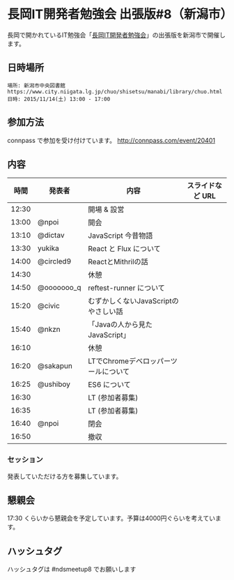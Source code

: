 長岡IT開発者勉強会 出張版#8（新潟市）
=====================================

長岡で開かれているIT勉強会「[長岡IT開発者勉強会](http://nagaoka.techtalk.jp/)」の出張版を新潟市で開催します。

## 日時場所

```
場所: 新潟市中央図書館 https://www.city.niigata.lg.jp/chuo/shisetsu/manabi/library/chuo.html
日時: 2015/11/14(土) 13:00 - 17:00
```

## 参加方法

connpass で参加を受け付けています。
http://connpass.com/event/20401

## 内容

| 時間  | 発表者     | 内容                                 | スライドなど URL |
|-------|------------|--------------------------------------|------------------|
| 12:30 |            | 開場 & 設営                          |                  |
| 13:00 | @npoi      | 開会                                 |                  |
| 13:10 | @dictav    | JavaScript 今昔物語                  |                  |
| 13:30 | yukika     | React と Flux について               |                  |
| 14:00 | @circled9  | ReactとMithrilの話                   |                  |
| 14:30 |            | 休憩                                 |                  |
| 14:50 | @ooooooo_q | reftest-runner について              |                  |
| 15:20 | @civic     | むずかしくないJavaScriptのやさしい話 |                  |
| 15:40 | @nkzn      | 「Javaの人から見たJavaScript」       |                  |
| 16:10 |            | 休憩                                 |                  |
| 16:20 | @sakapun   | LTでChromeデベロッパーツールについて |                  |
| 16:25 | @ushiboy   | ES6 について                         |                  |
| 16:30 |            | LT (参加者募集)                      |                  |
| 16:35 |            | LT (参加者募集)                      |                  |
| 16:40 | @npoi      | 閉会                                 |                  |
| 16:50 |            | 撤収                                 |                  |

### セッション

発表していただける方を募集しています。

## 懇親会

17:30 くらいから懇親会を予定しています。予算は4000円ぐらいを考えています。

## ハッシュタグ

ハッシュタグは #ndsmeetup8 でお願いします
